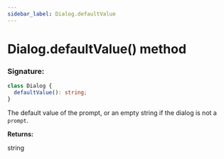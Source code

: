 ```yaml
---
sidebar_label: Dialog.defaultValue
---
```


# Dialog.defaultValue() method

### Signature:

```typescript
class Dialog {
  defaultValue(): string;
}
```

The default value of the prompt, or an empty string if the dialog is not a `prompt`.

**Returns:**

string
